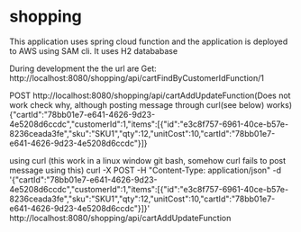 # shopping
This application uses spring cloud function and the application is deployed to AWS using SAM cli.
It uses H2 datababase 

During development the the url are 
Get:
http://localhost:8080/shopping/api/cartFindByCustomerIdFunction/1

POST
http://localhost:8080/shopping/api/cartAddUpdateFunction(Does not work check why, although posting message through curl(see below) works)
{"cartId":"78bb01e7-e641-4626-9d23-4e5208d6ccdc","customerId":1,"items":[{"id":"e3c8f757-6961-40ce-b57e-8236ceada3fe","sku":"SKU1","qty":12,"unitCost":10,"cartId":"78bb01e7-e641-4626-9d23-4e5208d6ccdc"}]}

using curl (this work in a linux window git bash, somehow curl fails to post message using this)
curl -X POST -H "Content-Type: application/json" -d '{"cartId":"78bb01e7-e641-4626-9d23-4e5208d6ccdc","customerId":1,"items":[{"id":"e3c8f757-6961-40ce-b57e-8236ceada3fe","sku":"SKU1","qty":12,"unitCost":10,"cartId":"78bb01e7-e641-4626-9d23-4e5208d6ccdc"}]}'  http://localhost:8080/shopping/api/cartAddUpdateFunction
